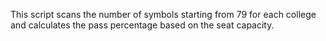 This script scans the number of symbols starting from 79 for each college and calculates the pass percentage based on the seat capacity.